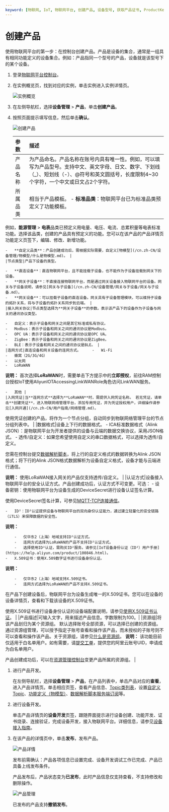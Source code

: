 ```yaml
---
keyword: [物联网, IoT, 物联网平台, 创建产品, 设备型号, 获取产品证书, ProductKey, ProductSecret]
---
```


# 创建产品

使用物联网平台的第一步：在控制台创建产品。产品是设备的集合，通常是一组具有相同功能定义的设备集合。例如：产品指同一个型号的产品，设备就是该型号下的某个设备。

1.  登录[物联网平台控制台](http://iot.console.aliyun.com/)。

2.  在实例概览页，找到对应的实例，单击实例进入实例详情页。

    ![实例概览](https://static-aliyun-doc.oss-cn-hangzhou.aliyuncs.com/assets/img/zh-CN/9275903061/p174584.png)

3.  在左侧导航栏，选择**设备管理** \> **产品**，单击**创建产品**。

4.  按照页面提示填写信息，然后单击**确认**。

    ![创建产品](https://static-aliyun-doc.oss-cn-hangzhou.aliyuncs.com/assets/img/zh-CN/3564482061/p174341.png)

    |参数|描述|
    |:-|:-|
    |产品名称|为产品命名。产品名称在账号内具有唯一性。例如，可以填写为产品型号。支持中文、英文字母、日文、数字、下划线（\_）、短划线（-）、@符号和英文圆括号，长度限制4~30个字符，一个中文或日文占2个字符。|
    |所属品类|相当于产品模板。     -   **标准品类**：物联网平台已为标准品类预定义了功能模板。

例如，**能源管理** \> **电表**品类已预定义用电量、电压、电流、总累积量等电表标准功能。选择该品类，创建的产品具有预定义的功能。您可以在该产品的产品详情页功能定义页签下，编辑、修改、新增功能。

    -   **自定义品类**：产品创建成功后，需根据实际需要，自定义[物模型](/cn.zh-CN/设备管理/物模型/什么是物模型.md)。 |
    |节点类型|产品下设备的类型。

    -   **直连设备**：直连物联网平台，且不能挂载子设备，也不能作为子设备挂载到网关下的设备。
    -   **网关子设备**：不直接连接物联网平台，而是通过网关设备接入物联网平台的设备。网关与子设备说明，请参见[网关与子设备](/cn.zh-CN/设备管理/网关与子设备/网关与子设备.md)。
    -   **网关设备**：可以挂载子设备的直连设备。网关具有子设备管理模块，可以维持子设备的拓扑关系，将与子设备的拓扑关系同步到云端。 |
    |接入网关协议|节点类型选择为**网关子设备**的参数。表示该产品下的设备作为子设备与网关的通讯协议类型。

    -   自定义：表示子设备和网关之间是其它标准或私有协议。
    -   Modbus：表示子设备和网关之间的通讯协议是Modbus。
    -   OPC UA：表示子设备和网关之间的通讯协议是OPC UA。
    -   ZigBee：表示子设备和网关之间的通讯协议是ZigBee。
    -   BLE：表示子设备和网关之间的通讯协议是BLE。 |
    |连网方式|直连设备和网关设备的连网方式。     -   Wi-Fi
    -   蜂窝（2G/3G/4G）
    -   以太网
    -   LoRaWAN

**说明：** 首次选择**LoRaWAN**时，需要单击下方提示中的**立即授权**，前往RAM控制台授权IoT使用AliyunIOTAccessingLinkWANRole角色访问LinkWAN服务。

    -   其他 |
    |入网凭证|当**连网方式**选择为**LoRaWAN**时，需提供入网凭证名称。 若无凭证，请单击**创建凭证**，进入物联网络管理平台，添加专用凭证，并为凭证授权用户，详细操作请参见[入网开通](/cn.zh-CN/用户指南/网络管理.md)。

使用凭证创建的产品，将作为一个节点分组，自动同步到物联网络管理平台的节点分组列表中。 |
    |数据格式|设备上下行的数据格式。     -   ICA标准数据格式（Alink JSON）：是物联网平台为开发者提供的设备与云端的数据交换协议，采用JSON格式。
    -   透传/自定义：如果您希望使用自定义的串口数据格式，可以选择为透传/自定义。

您需在控制台提交[数据解析脚本](/cn.zh-CN/设备管理/数据解析/什么是数据解析.md)，将上行的自定义格式的数据转换为Alink JSON格式；将下行的Alink JSON格式数据解析为设备自定义格式，设备才能与云端进行通信。

**说明：** 使用LoRaWAN接入网关的产品仅支持透传/自定义。 |
    |认证方式|设备接入物联网平台的安全认证方式。产品创建成功后，认证方式不可变更。可选：     -   设备密钥：使用物联网平台为设备生成的DeviceSecret进行设备认证签名计算。

使用DeviceSecret签名计算，可参见[MQTT-TCP连接通信](/cn.zh-CN/设备接入/使用开放协议自主接入/MQTT协议接入/MQTT-TCP连接通信.md)。

    -   ID²：ID²认证提供设备与物联网平台的双向身份认证能力，通过建立轻量化的安全链路（iTLS）来保障数据的安全性。

**说明：**

        -   仅华东2（上海）地域支持ID²认证方式。
        -   连网方式选择为LoRaWAN的产品不支持ID²认证方式。
        -   选择使用ID²认证，需购买ID²服务。请参见[IoT设备身份认证（ID²）用户手册](https://help.aliyun.com/product/100846.html)。
    -   X.509证书：使用X.509数字证书进行设备身份认证。

**说明：**

        -   仅华东2（上海）地域支持X.509证书。
        -   连网方式选择为LoRaWAN的产品不支持X.509证书。
在产品下创建设备后，物联网平台为设备生成唯一的X.509证书。您可以在设备的设备详情页，查看和下载该设备的X.509证书。

使用X.509证书进行设备身份认证的设备端配置说明，请参见[使用X.509证书认证](/cn.zh-CN/设备接入/设备安全认证/使用X.509证书认证.md)。 |
    |产品描述|可输入文字，用来描述产品信息。字数限制为100。|
    |资源组|将该产品划归为某个资源组。 默认选择账号全部资源，可以选择已创建的资源组。通过资源组管理，可以授予指定子账号查看和操作该产品，而未授权的子账号则不可以查看和操作该产品。关于资源组，请参见[什么是资源组]()。 **说明：** 该功能目前仅适用于白名单用户。如有需要，请[提交工单](https://selfservice.console.aliyun.com/ticket/createIndex)，提供您的阿里云账号UID，申请成为白名单用户。

产品创建成功后，可以在[资源管理控制台](https://resourcemanager.console.aliyun.com/resource-groups)变更产品所属的资源组。 |


1.  进行产品开发。

    在左侧导航栏，选择**设备管理** \> **产品**，在产品列表中，单击产品对应的**查看**，进入产品详情页。单击相应页签，查看产品信息、[Topic类列表](/cn.zh-CN/设备接入/消息通信Topic/什么是Topic.md)，设置[自定义Topic](/cn.zh-CN/设备接入/消息通信Topic/自定义Topic.md)、[功能定义（物模型）](/cn.zh-CN/设备管理/物模型/什么是物模型.md)、[数据解析脚本](/cn.zh-CN/设备管理/数据解析/自定义Topic数据解析/提交数据解析脚本.md)[服务端订阅](t18849.md#)等。

2.  进行设备开发。

    单击产品详情页的**设备开发**页签，跟随界面提示进行设备创建、功能开发、证书烧录、连接验证，完成设备开发，接入物联网平台。详细信息，请参见[设备接入指南](/cn.zh-CN/设备接入/下载设备端SDK.md)。

3.  在该产品的详情页中，单击**发布**，发布产品。

    ![产品详情](https://static-aliyun-doc.oss-cn-hangzhou.aliyuncs.com/assets/img/zh-CN/5445559951/p110863.png)

    发布前需确认：产品各项信息已设置完成、设备开发调试工作已完成、产品已具备上线发布条件。

    产品发布后，产品状态变为**已发布**，此时产品信息仅支持查看，不支持修改和删除操作。

    ![产品管理](https://static-aliyun-doc.oss-cn-hangzhou.aliyuncs.com/assets/img/zh-CN/8114420061/p166887.png)

    已发布的产品支持**撤销发布**。


